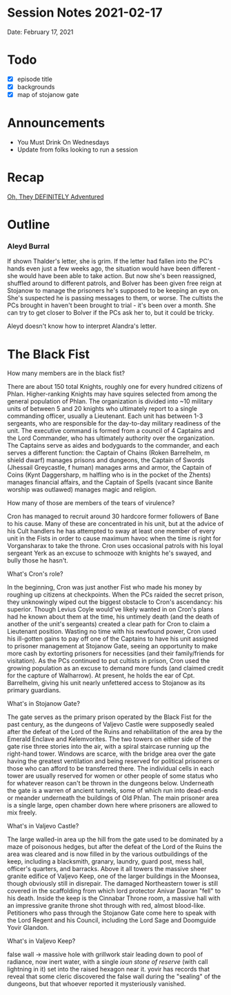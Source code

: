 # Session Notes 2021-02-17

Date: February 17, 2021

# Todo

- [x]  episode title
- [x]  backgrounds
- [x]  map of stojanow gate

# Announcements

- You Must Drink On Wednesdays
- Update from folks looking to run a session

# Recap

[Oh, They DEFINITELY Adventured](../Adventure%20Log/%F0%9F%98%89%20Oh%2C%20They%20DEFINITELY%20Adventured.md) 

# Outline

### Aleyd Burral

If shown Thalder's letter, she is grim. If the letter had fallen into the PC's hands even just a few weeks ago, the situation would have been different - she would have been able to take action. But now she's been reassigned, shuffled around to different patrols, and Bolver has been given free reign at Stojanow to manage the prisoners he's supposed to be keeping an eye on. She's suspected he is passing messages to them, or worse. The cultists the PCs brought in haven't been brought to trial - it's been over a month. She can try to get closer to Bolver if the PCs ask her to, but it could be tricky.

Aleyd doesn't know how to interpret Alandra's letter.

# The Black Fist

How many members are in the black fist?

There are about 150 total Knights, roughly one for every hundred citizens of Phlan. Higher-ranking Knights may have squires selected from among the general population of Phlan. The organization is divided into ~10 military units of between 5 and 20 knights who ultimately report to a single commanding officer, usually a Lieutenant. Each unit has between 1-3 sergeants, who are responsible for the day-to-day military readiness of the unit. The executive command is formed from a council of 4 Captains and the Lord Commander, who has ultimately authority over the organization. The Captains serve as aides and bodyguards to the commander, and each serves a different function: the Captain of Chains (Roken Barrelhelm, m shield dwarf) manages prisons and dungeons, the Captain of Swords (Jhessail Greycastle, f human) manages arms and armor, the Captain of Coins (Kynt Daggersharp, m halfling who is in the pocket of the Zhents) manages financial affairs, and the Captain of Spells (vacant since Banite worship was outlawed) manages magic and religion.

How many of those are members of the tears of virulence?

Cron has managed to recruit around 30 hardcore former followers of Bane to his cause. Many of these are concentrated in his unit, but at the advice of his Cult handlers he has attempted to sway at least one member of every unit in the Fists in order to cause maximum havoc when the time is right for Vorgansharax to take the throne. Cron uses occasional patrols with his loyal sergeant Yerk as an excuse to schmooze with knights he's swayed, and bully those he hasn't.

What's Cron's role?

In the beginning, Cron was just another Fist who made his money by roughing up citizens at checkpoints. When the PCs raided the secret prison, they unknowingly wiped out the biggest obstacle to Cron's ascendancy: his superior. Though Levius Coyle would've likely wanted in on Cron's plans had he known about them at the time, his untimely death (and the death of another of the unit's sergeants) created a clear path for Cron to claim a Lieutenant position. Wasting no time with his newfound power, Cron used his ill-gotten gains to pay off one of the Captains to have his unit assigned to prisoner management at Stojanow Gate, seeing an opportunity to make more cash by extorting prisoners for necessities (and their family/friends for visitation). As the PCs continued to put cultists in prison, Cron used the growing population as an excuse to demand more funds (and claimed credit for the capture of Walharrow). At present, he holds the ear of Cpt. Barrelhelm, giving his unit nearly unfettered access to Stojanow as its primary guardians.

What's in Stojanow Gate?

The gate serves as the primary prison operated by the Black Fist for the past century, as the dungeons of Valjevo Castle were supposedly sealed after the defeat of the Lord of the Ruins and rehabilitation of the area by the Emerald Enclave and Kelemvorites. The two towers on either side of the gate rise three stories into the air, with a spiral staircase running up the right-hand tower. Windows are scarce, with the bridge area over the gate having the greatest ventilation and being reserved for political prisoners or those who can afford to be transferred there. The individual cells in each tower are usually reserved for women or other people of some status who for whatever reason can't be thrown in the dungeons below. Underneath the gate is a warren of ancient tunnels, some of which run into dead-ends or meander underneath the buildings of Old Phlan. The main prisoner area is a single large, open chamber down here where prisoners are allowed to mix freely.

What's in Valjevo Castle?

The large walled-in area up the hill from the gate used to be dominated by a maze of poisonous hedges, but after the defeat of the Lord of the Ruins the area was cleared and is now filled in by the various outbuildings of the keep, including a blacksmith, granary, laundry, guard post, mess hall, officer's quarters, and barracks. Above it all towers the massive sheer granite edifice of Valjevo Keep, one of the larger buildings in the Moonsea, though obviously still in disrepair. The damaged Northeastern tower is still covered in the scaffolding from which lord protector Anivar Daoran "fell" to his death. Inside the keep is the Cinnabar Throne room, a massive hall with an impressive granite throne shot through with red, almost blood-like. Petitioners who pass through the Stojanow Gate come here to speak with the Lord Regent and his Council, including the Lord Sage and Doomguide Yovir Glandon.

What's in Valjevo Keep?

false wall → massive hole with grillwork stair leading down to pool of radiance, now inert water, with a single *ioun stone of reserve* (with call lightning in it) set into the raised hexagon near it. yovir has records that reveal that some cleric discovered the false wall during the "sealing" of the dungeons, but that whoever reported it mysteriously vanished.